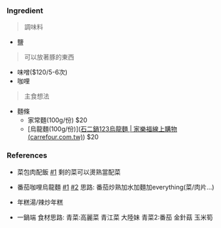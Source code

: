 
### Ingredient

>調味料

- 鹽

>可以放著豚的東西

- 味噌($120/5-6次)
- 咖哩

>主食想法

- 麵條
	- 家常麵(100g/份) $20
	- [烏龍麵(100g/份)]([石二鍋123烏龍麵 | 家樂福線上購物 (carrefour.com.tw)](https://online.carrefour.com.tw/zh/%E7%9F%B3%E4%BA%8C%E9%8D%8B/1522205600101.html)) $20

### References

- 菜包肉配飯 [#1](https://www.bilibili.com/video/BV1hk4y1M7Rt?t=285.8)
剩的菜可以燙熟當配菜

- 番茄咖哩烏龍麵  [#1](https://www.bilibili.com/video/BV1Pa41157kJ/?share_source=copy_web&vd_source=e8a66665911ed41e7f41dfa0b99fb204) [#2](https://www.bilibili.com/video/BV16D4y1F7NP/?share_source=copy_web&vd_source=e8a66665911ed41e7f41dfa0b99fb204)
思路: 番茄炒熟加水加麵加everything(菜/肉片...)

- 年糕湯/辣炒年糕

- 一鍋端
食材思路: 
青菜:高麗菜 青江菜 大陸妹
青菜2:番茄 金針菇 玉米筍 
